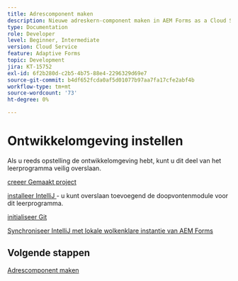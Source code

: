 ```yaml
---
title: Adrescomponent maken
description: Nieuwe adreskern-component maken in AEM Forms as a Cloud Service
type: Documentation
role: Developer
level: Beginner, Intermediate
version: Cloud Service
feature: Adaptive Forms
topic: Development
jira: KT-15752
exl-id: 6f2b280d-c2b5-4b75-88e4-2296329d69e7
source-git-commit: b4df652fcda0af5d01077b97aa7fa17cfe2abf4b
workflow-type: tm+mt
source-wordcount: '73'
ht-degree: 0%

---
```


# Ontwikkelomgeving instellen

Als u reeds opstelling de ontwikkelomgeving hebt, kunt u dit deel van het leerprogramma veilig overslaan.

[ creeer Gemaakt project ](https://experienceleague.adobe.com/en/docs/experience-manager-learn/cloud-service/forms/developing-for-cloud-service/getting-started)

[ installeer IntelliJ ](https://experienceleague.adobe.com/en/docs/experience-manager-learn/cloud-service/forms/developing-for-cloud-service/intellij-set-up) - u kunt overslaan toevoegend de doopvontenmodule voor dit leerprogramma.

[ initialiseer Git ](https://experienceleague.adobe.com/en/docs/experience-manager-learn/cloud-service/forms/developing-for-cloud-service/setup-git)

[ Synchroniseer IntelliJ met lokale wolkenklare instantie van AEM Forms ](https://experienceleague.adobe.com/en/docs/experience-manager-learn/cloud-service/forms/developing-for-cloud-service/intellij-and-aem-sync)

## Volgende stappen

[Adrescomponent maken](./creating-address-component.md)
